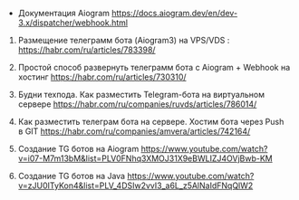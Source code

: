 
- Документация Aiogram
	https://docs.aiogram.dev/en/dev-3.x/dispatcher/webhook.html

1. Размещение телеграмм бота (Aiogram3) на VPS/VDS :
	https://habr.com/ru/articles/783398/

2. Простой способ развернуть телеграмм бота с Aiogram + Webhook на хостинг
	https://habr.com/ru/articles/730310/

3. Будни техпода. Как разместить Telegram-бота на виртуальном сервере
	https://habr.com/ru/companies/ruvds/articles/786014/

4. Как разместить телеграм бота на сервере. Хостим бота через Push в GIT
	https://habr.com/ru/companies/amvera/articles/742164/

5. Создание TG ботов на Aiogram
	https://www.youtube.com/watch?v=i07-M7m13bM&list=PLV0FNhq3XMOJ31X9eBWLIZJ4OVjBwb-KM

6. Создание TG ботов на Java
	https://www.youtube.com/watch?v=zJU0ITyKon4&list=PLV_4DSIw2vvI3_a6L_z5AlNaIdFNqQlW2

